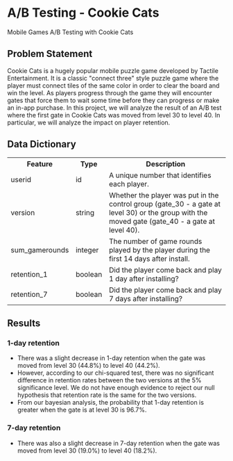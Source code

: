 <h1>A/B Testing - Cookie Cats</h1>
<p>Mobile Games A/B Testing with Cookie Cats</p>

<h2>Problem Statement</h2>
<p>Cookie Cats is a hugely popular mobile puzzle game developed by Tactile Entertainment. It is a classic "connect three" style puzzle game where the player must connect tiles of the same color in order to clear the board and win the level. As players progress through the game they will encounter gates that force them to wait some time before they can progress or make an in-app purchase. In this project, we will analyze the result of an A/B test where the first gate in Cookie Cats was moved from level 30 to level 40. In particular, we will analyze the impact on player retention.</p>

<h2>Data Dictionary</h2>
<table class="data-table">
    <tr>
        <th>Feature</th>
        <th>Type</th>
        <th>Description</th>
    </tr>
    <tr>
        <td>userid</td>
        <td>id</td>
        <td>A unique number that identifies each player.</td>
    </tr>
    <tr>
        <td>version</td>
        <td>string</td>
        <td>Whether the player was put in the control group (gate_30 - a gate at level 30) or the group with the moved gate (gate_40 - a gate at level 40).</td>
    </tr>
    <tr>
        <td>sum_gamerounds</td>
        <td>integer</td>
        <td>The number of game rounds played by the player during the first 14 days after install.</td>
    </tr>
    <tr>
        <td>retention_1</td>
        <td>boolean</td>
        <td>Did the player come back and play 1 day after installing?</td>
    </tr>
    <tr>
        <td>retention_7</td>
        <td>boolean</td>
        <td>Did the player come back and play 7 days after installing?</td>
    </tr>
</table>

<div class="results-section">
    <h2>Results</h2>
    <h3>1-day retention</h3>
    <ul>
        <li>There was a slight decrease in 1-day retention when the gate was moved from level 30 (44.8%) to level 40 (44.2%).</li>
        <li>However, according to our chi-squared test, there was no significant difference in retention rates between the two versions at the 5% significance level. We do not have enough evidence to reject our null hypothesis that retention rate is the same for the two versions.</li>
        <li>From our bayesian analysis, the probability that 1-day retention is greater when the gate is at level 30 is 96.7%.</li>
    </ul>
    <h3>7-day retention</h3>
    <ul>
        <li>There was also a slight decrease in 7-day retention when the gate was moved from level 30 (19.0%) to level 40 (18.2%).</li>
       
